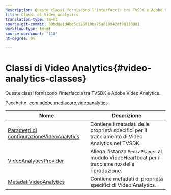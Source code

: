 ```yaml
---
description: Queste classi forniscono l'interfaccia tra TVSDK e Adobe Video Analytics.
title: Classi di Video Analytics
translation-type: tm+mt
source-git-commit: 89bdda1d4bd5c126f19ba75a819942df901183d1
workflow-type: tm+mt
source-wordcount: '118'
ht-degree: 0%

---
```



# Classi di Video Analytics{#video-analytics-classes}

Queste classi forniscono l&#39;interfaccia tra TVSDK e Adobe Video Analytics.

Pacchetto: [com.adobe.mediacore.videoanalytics](https://help.adobe.com/en_US/primetime/api/psdk/asdoc-dhls_1.4/com/adobe/mediacore/videoanalytics/package-detail.html)

| Nome | Descrizione |
|---|---|
| [Parametri di configurazioneVideoAnalytics](https://help.adobe.com/en_US/primetime/api/psdk/asdoc-dhls_1.4/com/adobe/mediacore/videoanalytics/VideoAnalyticsConfigParameters.html) | Contiene i metadati delle proprietà specifici per il tracciamento di Video Analytics nel TVSDK. |
| [VideoAnalyticsProvider](https://help.adobe.com/en_US/primetime/api/psdk/asdoc-dhls_1.4/com/adobe/mediacore/videoanalytics/VideoAnalyticsProvider.html) | Allega l&#39;istanza `MediaPlayer` al modulo VideoHeartbeat per il tracciamento della riproduzione. |
| [MetadatiVideoAnalytics](https://help.adobe.com/en_US/primetime/api/psdk/asdoc-dhls_1.4/com/adobe/mediacore/videoanalytics/VideoAnalyticsMetadata.html) | Contiene metadati di proprietà specifici di Video Analytics. |